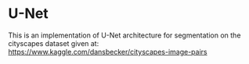 # U-Net
This is an implementation of U-Net architecture for segmentation on the cityscapes dataset given at: https://www.kaggle.com/dansbecker/cityscapes-image-pairs
